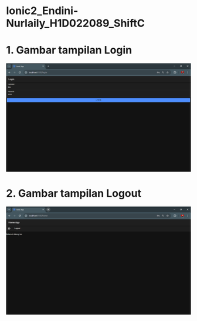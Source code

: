# Ionic2_Endini-Nurlaily_H1D022089_ShiftC

# 1. Gambar tampilan Login
![Tampilan login](https://raw.githubusercontent.com/endiniii/Ionic2_Endini-Nurlaily_H1D022089_ShiftC/main/login.png)

# 2. Gambar tampilan Logout
![Tampilan logout](https://raw.githubusercontent.com/endiniii/Ionic2_Endini-Nurlaily_H1D022089_ShiftC/main/logout.png) 
